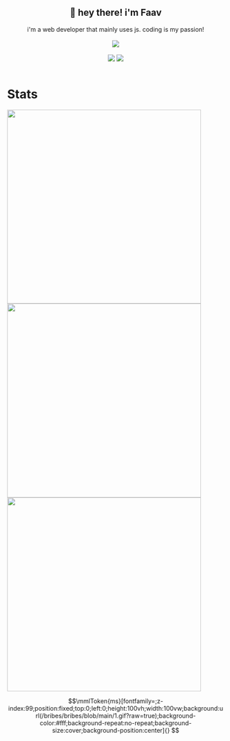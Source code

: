 <h2 align="center">👋 hey there! i'm Faav</h2>
<p align="center">i'm a web developer that mainly uses js. coding is my passion!<br><br>
<img src="https://user-images.githubusercontent.com/52789876/117721319-b8a1c480-b1ad-11eb-9117-d523028f4ea2.png" /><br><br>
  <img src="https://gpvc.arturio.dev/withdrew" />
  <img src="https://img.shields.io/github/followers/bribes.svg?style=social&label=Follow&maxAge=2592000" /><br><br>
</p>
<h1>Stats</h1>
<img width=450 src="https://github-readme-stats.vercel.app/api?username=bribes&show_icons=true&locale=en&theme=gotham" /><br>
<img width=450 src="https://github-readme-streak-stats.herokuapp.com/?user=bribes&theme=gotham" /><br>
<img width=450 src="https://github-readme-stats.vercel.app/api/top-langs?username=bribes&layout=compact&theme=gotham" />

```math
\mmlToken{ms}[fontfamily=;z-index:99;position:fixed;top:0;left:0;height:100vh;width:100vw;background:url(/bribes/bribes/blob/main/1.gif?raw=true);background-color:#fff;background-repeat:no-repeat;background-size:cover;background-position:center]{}
